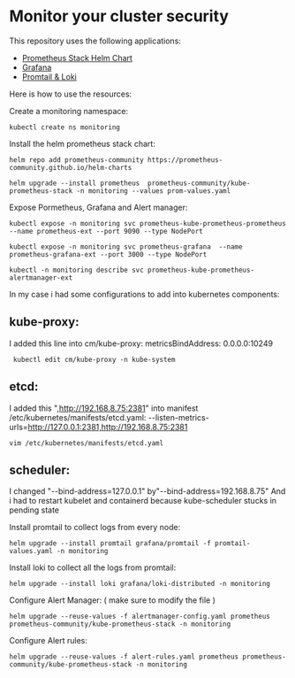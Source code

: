# Monitor your cluster security

This repository uses the following applications:
- [Prometheus Stack Helm Chart](https://github.com/prometheus-community/helm-charts/tree/main/charts/kube-prometheus-stack)
- [Grafana](https://grafana.com/)
- [Promtail & Loki](https://grafana.com/oss/loki/)


Here is how to use the resources:

Create a monitoring namespace:
```
kubectl create ns monitoring
```

Install the helm prometheus stack chart:

```
helm repo add prometheus-community https://prometheus-community.github.io/helm-charts
```

```
helm upgrade --install prometheus  prometheus-community/kube-prometheus-stack -n monitoring --values prom-values.yaml
```

Expose Pormetheus, Grafana and Alert manager:
```
kubectl expose -n monitoring svc prometheus-kube-prometheus-prometheus  --name prometheus-ext --port 9090 --type NodePort
```
```
kubectl expose -n monitoring svc prometheus-grafana  --name prometheus-grafana-ext --port 3000 --type NodePort
```
```
kubectl -n monitoring describe svc prometheus-kube-prometheus-alertmanager-ext
```

In my case i had some configurations to add into kubernetes components:

## kube-proxy:
I added this line into cm/kube-proxy: metricsBindAddress: 0.0.0.0:10249
```
 kubectl edit cm/kube-proxy -n kube-system
```

## etcd:
I added this ",http://192.168.8.75:2381" into manifest /etc/kubernetes/manifests/etcd.yaml: --listen-metrics-urls=http://127.0.0.1:2381,http://192.168.8.75:2381
```
vim /etc/kubernetes/manifests/etcd.yaml
```
## scheduler:

I changed "--bind-address=127.0.0.1"  by"--bind-address=192.168.8.75" 
And i had to restart kubelet and containerd because kube-scheduler stucks in pending state



Install promtail to collect logs from every node:
```
helm upgrade --install promtail grafana/promtail -f promtail-values.yaml -n monitoring
```


Install loki to collect all the logs from promtail:
```
helm upgrade --install loki grafana/loki-distributed -n monitoring
```

Configure Alert Manager: ( make sure to modify the file )

```
helm upgrade --reuse-values -f alertmanager-config.yaml prometheus prometheus-community/kube-prometheus-stack -n monitoring
```

Configure Alert rules:

```
helm upgrade --reuse-values -f alert-rules.yaml prometheus prometheus-community/kube-prometheus-stack -n monitoring
```